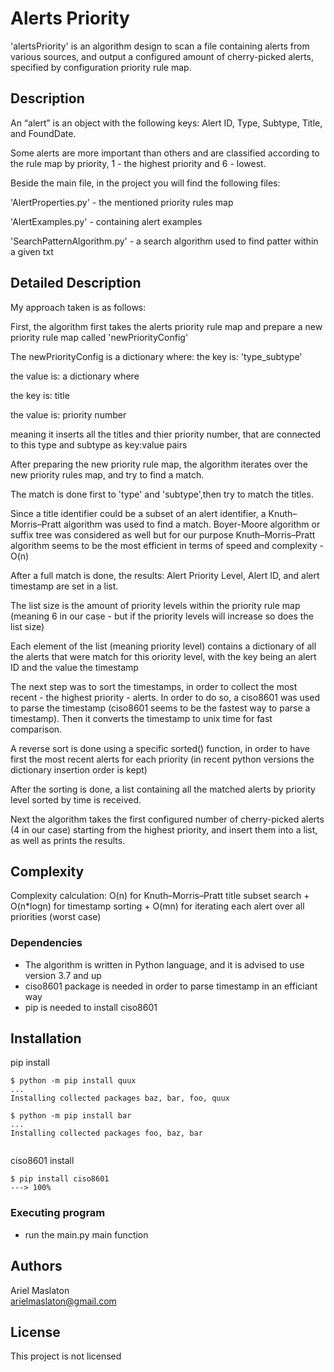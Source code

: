 # Alerts Priority

'alertsPriority' is an algorithm design to scan a file containing alerts from various sources,
and output a configured amount of cherry-picked alerts, specified by configuration priority rule map.

## Description

An “alert” is an object with the following keys: Alert ID, Type, Subtype, Title, and FoundDate.

Some alerts are more important than others and are classified according to the rule map by priority, 1 - the highest priority and 6 - lowest.

Beside the main file, in the project you will find the following files:

'AlertProperties.py' - the mentioned priority rules map

'AlertExamples.py' - containing alert examples

'SearchPatternAlgorithm.py' - a search algorithm used to find patter within a given txt

## Detailed Description
My approach taken is as follows:

First, the algorithm first takes the alerts priority rule map and prepare a new priority rule map called 'newPriorityConfig'

The newPriorityConfig is a dictionary where:
the key is: 'type_subtype'

the value is: a dictionary where

the key is: title

the value is: priority number

meaning it inserts all the titles and thier priority number,
that are connected to this type and subtype as key:value pairs 

After preparing the new priority rule map, the algorithm iterates over the new priority rules map, and try to find a match.

The match is done first to 'type' and 'subtype',then try to match the titles.

Since a title identifier could be a subset of an alert identifier, a Knuth–Morris–Pratt algorithm was used to find a match.
Boyer-Moore algorithm or suffix tree was considered as well but for our purpose Knuth–Morris–Pratt algorithm seems to be the most efficient in terms of speed and complexity - O(n)

After a full match is done, the results: Alert Priority Level, Alert ID, and alert timestamp are set in a list.

The list size is the amount of priority levels within the priority rule map (meaning 6 in our case - but if the priority levels will increase so does the list size)

Each element of the list (meaning priority level) contains a dictionary of all the alerts that were match for this oriority level, with the key being an alert ID and the value the timestamp

The next step was to sort the timestamps, in order to collect the most recent - the highest priority - alerts.
In order to do so, a ciso8601 was used to parse the timestamp (ciso8601 seems to be the fastest way to parse a timestamp).
Then it converts the timestamp to unix time for fast comparison.

A reverse sort is done using a specific sorted() function, in order to have first the most recent alerts for each priority (in recent python versions the dictionary insertion order is kept)

After the sorting is done, a list containing all the matched alerts by priority level sorted by time is received.

Next the algorithm takes the first configured number of cherry-picked alerts (4 in our case) starting from the highest priority, 
and insert them into a list, as well as prints the results.

## Complexity
Complexity calculation:
O(n) for Knuth–Morris–Pratt title subset search +
O(n*logn) for timestamp sorting +
O(mn) for iterating each alert over all priorities (worst case)

### Dependencies

* The algorithm is written in Python language, and it is advised to use version 3.7 and up
* ciso8601 package is needed in order to parse timestamp in an efficiant way
* pip is needed to install ciso8601


## Installation

<div class="termy">
  pip install

```console
$ python -m pip install quux
...
Installing collected packages baz, bar, foo, quux

$ python -m pip install bar
...
Installing collected packages foo, baz, bar
  
```
  
  ciso8601 install
  ```console
$ pip install ciso8601
---> 100%
  
  ```

### Executing program

* run the main.py main function


## Authors

Ariel Maslaton  
[arielmaslaton@gmail.com](https://github.com/arielmaslaton/)


## License

This project is not licensed
